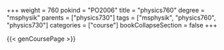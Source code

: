 +++
weight = 760
pokind = "PO2006"
title = "physics760"
degree = "msphysik"
parents = ["physics730"]
tags = ["msphysik", "physics760", "physics730"]
categories = ["course"]
bookCollapseSection = false
+++

{{< genCoursePage >}}
